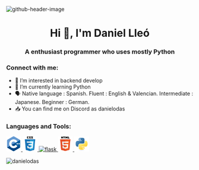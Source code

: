 ![github-header-image](https://github.com/Danielodas/Danielodas/assets/154921587/87c24e32-88f8-4a9e-861f-51867fcd7d67)


<h1 align="center">Hi 👋, I'm Daniel Lleó</h1>
<h3 align="center">A enthusiast programmer who uses mostly Python</h3>

<h3 align="left">Connect with me:</h3>
<p align="left">
</p>

- 👀 I’m interested in backend develop
- 🐍 I’m currently learning Python
- 🗣️ Native language : Spanish. Fluent : English & Valencian. Intermediate : Japanese. Beginner : German.
- 📥 You can find me on Discord as danielodas

<h3 align="left">Languages and Tools:</h3>
<p align="left"> <a href="https://www.w3schools.com/cpp/" target="_blank" rel="noreferrer"> <img src="https://raw.githubusercontent.com/devicons/devicon/master/icons/cplusplus/cplusplus-original.svg" alt="cplusplus" width="40" height="40"/> </a> <a href="https://www.w3schools.com/css/" target="_blank" rel="noreferrer"> <img src="https://raw.githubusercontent.com/devicons/devicon/master/icons/css3/css3-original-wordmark.svg" alt="css3" width="40" height="40"/> </a> <a href="https://flask.palletsprojects.com/" target="_blank" rel="noreferrer"> <img src="https://www.vectorlogo.zone/logos/pocoo_flask/pocoo_flask-icon.svg" alt="flask" width="40" height="40"/> </a> <a href="https://www.w3.org/html/" target="_blank" rel="noreferrer"> <img src="https://raw.githubusercontent.com/devicons/devicon/master/icons/html5/html5-original-wordmark.svg" alt="html5" width="40" height="40"/> </a> <a href="https://www.python.org" target="_blank" rel="noreferrer"> <img src="https://raw.githubusercontent.com/devicons/devicon/master/icons/python/python-original.svg" alt="python" width="40" height="40"/> </a> </p>

<p><img align="center" src="https://github-readme-stats.vercel.app/api/top-langs?username=danielodas&show_icons=true&locale=en&layout=compact" alt="danielodas" /></p>



<!---
Danielodas/Danielodas is a ✨ special ✨ repository because its `README.md` (this file) appears on your GitHub profile.
You can click the Preview link to take a look at your changes.
--->
